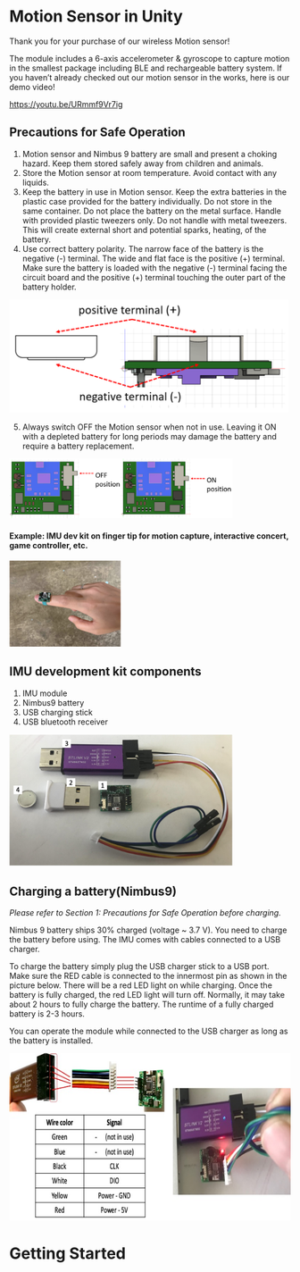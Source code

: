 # Motion Sensor in Unity
Thank you for your purchase of our wireless Motion sensor!

The module includes a 6-axis accelerometer & gyroscope to capture motion in the smallest package including BLE and rechargeable battery system.
If you haven’t already checked out our motion sensor in the works, here is our demo video!

https://youtu.be/URmmf9Vr7ig

## Precautions for Safe Operation
1. Motion sensor and Nimbus 9 battery are small and present a choking hazard. Keep them stored safely away from children and animals.
2. Store the Motion sensor at room temperature. Avoid contact with any liquids.
3. Keep the battery in use in Motion sensor. Keep the extra batteries in the plastic case provided for the battery individually. Do not store in the same container. Do not place the battery on the metal surface. Handle with provided plastic tweezers only. Do not handle with metal tweezers. This will create external short and potential sparks, heating, of the battery.
4. Use correct battery polarity. The narrow face of the battery is the negative (-) terminal. The wide and flat face is the positive (+) terminal. Make sure the battery is loaded with the negative (-) terminal facing the circuit board and the positive (+) terminal touching the outer part of the battery holder.

  <img src="images/battery_insertion.png" width="500">

5. Always switch OFF the Motion sensor when not in use. Leaving it ON with a depleted battery for long periods may damage the battery and require a battery replacement. 
<img src="images/sensor_OnOff.png" width="400">

#### Example: IMU dev kit on finger tip for motion capture, interactive concert, game controller, etc.

<img src="images/finger_tip.png" width="200">

## IMU development kit components
1. IMU module
2. Nimbus9 battery
3. USB charging stick
4. USB bluetooth receiver

<img src="images/hardwares.png" width="400">

## Charging a battery(Nimbus9)
*Please refer to Section 1: Precautions for Safe Operation before charging.*

Nimbus 9 battery ships 30% charged (voltage ~ 3.7 V). You need to charge the battery before using. The IMU comes with cables connected to a USB charger.

To charge the battery simply plug the USB charger stick to a USB port. Make sure the RED cable is connected to the innermost pin as shown in the picture below. There will be a red LED light on while charging. Once the battery is fully charged, the red LED light will turn off. Normally, it may take about 2 hours to fully charge the battery. The runtime of a fully charged battery is 2-3 hours.

You can operate the module while connected to the USB charger as long as the battery is installed.

<img src="images/wire_connections.jpg" height="300">

# Getting Started
